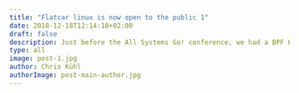 ```yaml
---
title: "Flatcar linux is now open to the public 1"
date: 2018-12-18T12:14:18+02:00
draft: false
description: Just before the All Systems Go! conference, we had a BPF Hackfest at the Kinvolk office and one of the topics of discussion was to document different BPF ELF loaders. This blog post is the result of it.
type: all
image: post-1.jpg
author: Chris Kühl
authorImage: post-main-author.jpg
---
```


